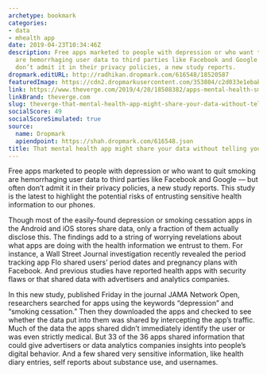 ```yaml
---
archetype: bookmark
categories:
- data
- mhealth app
date: 2019-04-23T10:34:46Z
description: Free apps marketed to people with depression or who want to quit smoking
  are hemorrhaging user data to third parties like Facebook and Google — but often
  don’t admit it in their privacy policies, a new study reports.
dropmark.editURL: http://radhikan.dropmark.com/616548/18520587
featuredImage: https://cdn2.dropmarkusercontent.com/353804/c2d033e1ebabe25f0914701a96f89f8c80d76f71681ba6c237e5bb0688e87ccd/thumbnail/wjoel_180329_1777_Brain_001_2.jpg?Expires=1557430062&Signature=FPJCyj5p~mo-El5~6~h4FwZJxhptrY9h1N1tZVqweKk0XAn00ZOxs4Ff4i2mn8AXSUPqcJW9VEBBQYRohK8HlsSMmP-zcdMvxFlOUxJeSXTk0BwkgvPpEIifEma2ADuY~OEqDPLTUABni3I1G2fDsLOMooSR7N2SzW14HG63KBwRJXT5iU-fBqij771l5IsUgKWQf0FyhE530Q~K2SfqNJxkJ2C7BF8vnxCBtXITj2rMn-Dnf-S3B5gp9LO~K546Ix8j8pFhLnzP2SPvnmSBr0pQMNFBEiyX4AkC~FxaV3lIiMXEiYC7-BbCs6O-2P6AlfElmXB6qBI24D0fbkZrkg__&Key-Pair-Id=APKAITQYWVEN757ZA4KQ
link: https://www.theverge.com/2019/4/20/18508382/apps-mental-health-smoking-cessation-data-sharing-privacy-facebook-google-advertising
linkBrand: theverge.com
slug: theverge-that-mental-health-app-might-share-your-data-without-telling-you
socialScore: 49
socialScoreSimulated: true
source:
  name: Dropmark
  apiendpoint: https://shah.dropmark.com/616548.json
title: That mental health app might share your data without telling you
---
```

Free apps marketed to people with depression or who want to quit smoking are hemorrhaging user data to third parties like Facebook and Google — but often don’t admit it in their privacy policies, a new study reports. This study is the latest to highlight the potential risks of entrusting sensitive health information to our phones.

Though most of the easily-found depression or smoking cessation apps in the Android and iOS stores share data, only a fraction of them actually disclose this. The findings add to a string of worrying revelations about what apps are doing with the health information we entrust to them. For instance, a Wall Street Journal investigation recently revealed the period tracking app Flo shared users’ period dates and pregnancy plans with Facebook. And previous studies have reported health apps with security flaws or that shared data with advertisers and analytics companies.

In this new study, published Friday in the journal JAMA Network Open, researchers searched for apps using the keywords “depression” and “smoking cessation.” Then they downloaded the apps and checked to see whether the data put into them was shared by intercepting the app’s traffic. Much of the data the apps shared didn’t immediately identify the user or was even strictly medical. But 33 of the 36 apps shared information that could give advertisers or data analytics companies insights into people’s digital behavior. And a few shared very sensitive information, like health diary entries, self reports about substance use, and usernames.

